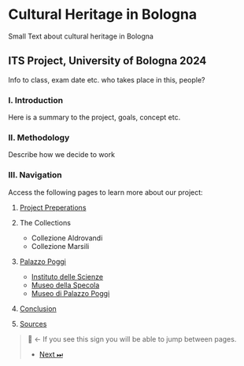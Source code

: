 # Cultural Heritage in Bologna
Small Text about cultural heritage in Bologna

## ITS Project, University of Bologna 2024
Info to class, exam date etc. who takes place in this, people?

### I. Introduction
Here is a summary to the project, goals, concept etc.

### II. Methodology
Describe how we decide to work

### III. Navigation
Access the following pages to learn more about our project:

1. [Project Preperations](Project-Prep.md)
2. The Collections
    - Collezione Aldrovandi
    - Collezione Marsili
3. [Palazzo Poggi](Poggi.md)
    -  [Instituto delle Scienze](Scienze.md)
    - [Museo della Specola](Specola.md)
    - [Museo di Palazzo Poggi](LINK)
      
      
4. [Conclusion](Conslusion.md)
5. [Sources](Sources.md)


> 🧭 ← If you see this sign you will be able to jump between pages.
>
> - [Next ⏭](Project-Prep.md) 

